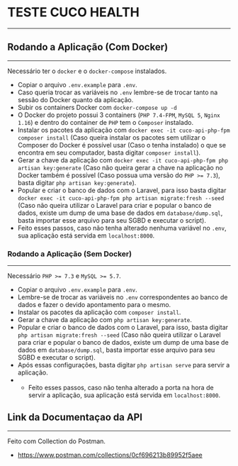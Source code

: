 # TESTE CUCO HEALTH
---

## Rodando a Aplicação (Com Docker)
---

Necessário ter o `docker` e o `docker-compose` instalados.
- Copiar o arquivo `.env.example` para `.env`.
- Caso queria trocar as variáveis no `.env` lembre-se de trocar tanto na sessão do Docker quanto da aplicação.
- Subir os containers Docker com `docker-compose up -d`
- O Docker do projeto possui 3 containers (`PHP 7.4-FPM`, `MySQL 5`, `Nginx 1.16`) e dentro do container de `PHP` tem o `Composer` instalado.
- Instalar os pacotes da aplicação com `docker exec -it cuco-api-php-fpm composer install` (Caso queira instalar os pacotes sem utilizar o Composer do Docker é possível usar (Caso o tenha instalado) o que se encontra em seu computador, basta digitar `composer install`).
- Gerar a chave da aplicação com `docker exec -it cuco-api-php-fpm php artisan key:generate` (Caso não queira gerar a chave na aplicação no Docker também é possível (Caso possua uma versão do `PHP >= 7.3`), basta digitar `php artisan key:generate`).
- Popular e criar o banco de dados com o Laravel, para isso basta digitar `docker exec -it cuco-api-php-fpm php artisan migrate:fresh --seed` (Caso não queira utilizar o Laravel para criar e popular o banco de dados, existe um dump de uma base de dados em `database/dump.sql`, basta importar esse arquivo para seu SGBD e executar o script).
- Feito esses passos, caso não tenha alterado nenhuma variável no `.env`, sua aplicação está servida em `localhost:8000`.

### Rodando a Aplicação (Sem Docker)
---

Necessário `PHP >= 7.3` e `MySQL >= 5.7`.
- Copiar o arquivo `.env.example` para `.env`.
- Lembre-se de trocar as variáveis no `.env` correspondentes ao banco de dados e fazer o devido apontamento para o mesmo.
- Instalar os pacotes da aplicação com `composer install`.
- Gerar a chave da aplicação com `php artisan key:generate`.
- Popular e criar o banco de dados com o Laravel, para isso, basta digitar `php artisan migrate:fresh --seed` (Caso não queira utilizar o Laravel para criar e popular o banco de dados, existe um dump de uma base de dados em `database/dump.sql`, basta importar esse arquivo para seu SGBD e executar o script).
- Após essas configurações, basta digitar `php artisan serve` para servir a aplicação.
- - Feito esses passos, caso não tenha alterado a porta na hora de servir a aplicação, sua aplicação está servida em `localhost:8000`.

## Link da Documentaçao da API
---

Feito com Collection do Postman.
- https://www.postman.com/collections/0cf696213b89952f5aee
